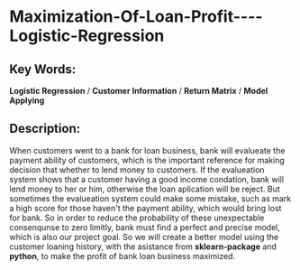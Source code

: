 # Maximization-Of-Loan-Profit----Logistic-Regression

## Key Words:
**Logistic Regression** / **Customer Information** / **Return Matrix** / **Model Applying**

## Description:
When customers went to a bank for loan business, bank will evalueate the payment ability of customers, which is the important reference for making decision that whether to lend money to customers. If the evalueation system shows that a customer having a good income condation, bank will lend money to her or him, otherwise the loan aplication will be reject. But sometimes the evalueation system could make some mistake, such as mark a high score for those haven't the payment ability, which would bring lost for bank. So in order to reduce the probability of these unexpectable consenqunse to zero limitly, bank must find a perfect and precise model, which is also our project goal. So we will create a better model using the customer loaning history, with the asistance from **sklearn-package** and **python**, to make the profit of bank loan business maximized.
